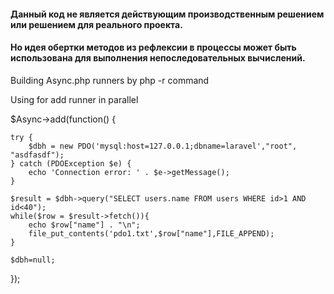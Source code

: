 <h4>
   Данный код не является действующим
 производственным решением или решением для реального проекта.
 </h4> 

 <h4>
   Но идея обертки методов из рефлексии в процессы может быть использована
 для выполнения непоследовательных вычислений.
</h4>


Building Async.php runners by php -r command

Using for add runner in parallel

$Async->add(function() {

    try {
        $dbh = new PDO('mysql:host=127.0.0.1;dbname=laravel',"root", "asdfasdf");
    } catch (PDOException $e) {
        echo 'Connection error: ' . $e->getMessage();
    }

    $result = $dbh->query("SELECT users.name FROM users WHERE id>1 AND id<40");
    while($row = $result->fetch()){
        echo $row["name"] . "\n";
        file_put_contents('pdo1.txt',$row["name"],FILE_APPEND);
    }

    $dbh=null;
});
